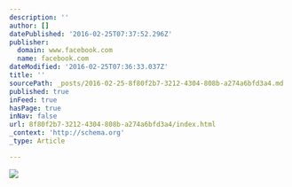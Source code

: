 ```yaml
---
description: ''
author: []
datePublished: '2016-02-25T07:37:52.296Z'
publisher:
  domain: www.facebook.com
  name: facebook.com
dateModified: '2016-02-25T07:36:33.037Z'
title: ''
sourcePath: _posts/2016-02-25-8f80f2b7-3212-4304-808b-a274a6bfd3a4.md
published: true
inFeed: true
hasPage: true
inNav: false
url: 8f80f2b7-3212-4304-808b-a274a6bfd3a4/index.html
_context: 'http://schema.org'
_type: Article

---
```

![](https://scontent-lax3-1.xx.fbcdn.net/hphotos-xfl1/v/t1.0-9/11846695_10206218708441686_7769008304383490595_n.jpg?oh=8f933f2dc1138d02596353a06a7e5438&oe=576FB081)